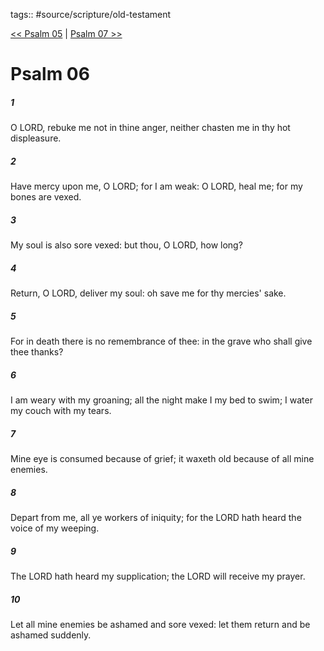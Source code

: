 tags:: #source/scripture/old-testament

[<< Psalm 05](old-testament/19_Psalms/Psalm_05.md) | [Psalm 07 >>](old-testament/19_Psalms/Psalm_07.md)

# Psalm 06

##### 1

O LORD, rebuke me not in thine anger, neither chasten me in thy hot displeasure.

##### 2

Have mercy upon me, O LORD; for I am weak: O LORD, heal me; for my bones are vexed.

##### 3

My soul is also sore vexed: but thou, O LORD, how long?

##### 4

Return, O LORD, deliver my soul: oh save me for thy mercies' sake.

##### 5

For in death there is no remembrance of thee: in the grave who shall give thee thanks?

##### 6

I am weary with my groaning; all the night make I my bed to swim; I water my couch with my tears.

##### 7

Mine eye is consumed because of grief; it waxeth old because of all mine enemies.

##### 8

Depart from me, all ye workers of iniquity; for the LORD hath heard the voice of my weeping.

##### 9

The LORD hath heard my supplication; the LORD will receive my prayer.

##### 10

Let all mine enemies be ashamed and sore vexed: let them return and be ashamed suddenly.
